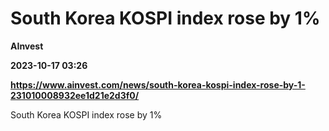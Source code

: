 # South Korea KOSPI index rose by 1%
**AInvest**

**2023-10-17 03:26**

**https://www.ainvest.com/news/south-korea-kospi-index-rose-by-1-231010008932ee1d21e2d3f0/**

South Korea KOSPI index rose by 1%